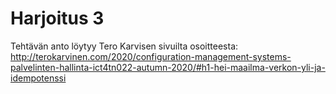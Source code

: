 # Harjoitus 3 

Tehtävän anto löytyy Tero Karvisen sivuilta osoitteesta:
http://terokarvinen.com/2020/configuration-management-systems-palvelinten-hallinta-ict4tn022-autumn-2020/#h1-hei-maailma-verkon-yli-ja-idempotenssi
